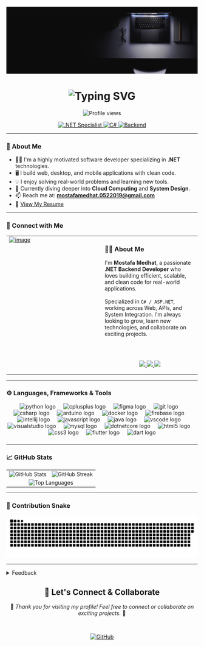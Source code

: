 <p align="center">
  <img src="https://github.com/MostafaMedhat19/MostafaMedhat19/blob/main/assets/cover.jpg?raw=true" alt="cover" />
</p>

<h1 align="center">
  <img src="https://readme-typing-svg.herokuapp.com?font=Fira+Code&size=30&pause=1000&color=36BCF7&center=true&vCenter=true&width=435&lines=Hi,+I'm+Mostafa+Medhat;Backend+Developer+%F0%9F%9A%80;" alt="Typing SVG" />
</h1>

<p align="center">
  <img src="https://komarev.com/ghpvc/?username=mostafamedhat19&label=Profile%20views&color=0e75b6&style=flat" alt="Profile views"/>
</p>

<p align="center">
  <a href="https://github.com/MostafaMedhat19">
    <img alt=".NET Specialist" src="https://img.shields.io/badge/.NET-Specialist-purple?logo=dotnet&logoColor=white" />
  </a>
  <a href="https://github.com/MostafaMedhat19">
    <img alt="C#" src="https://img.shields.io/badge/C%23-Developer-blue?logo=csharp&logoColor=white" />
  </a>
  <a href="https://github.com/MostafaMedhat19">
    <img alt="Backend" src="https://img.shields.io/badge/Backend%20Developer-✅-green" />
  </a>
</p>

---

### 🧠 About Me

- 👨‍💻 I'm a highly motivated software developer specializing in **.NET** technologies.
- 🖥️ I build web, desktop, and mobile applications with clean code.                                     
- 💡 I enjoy solving real-world problems and learning new tools.
- 🎯 Currently diving deeper into **Cloud Computing** and **System Design**.
- 📫 Reach me at: **mostafamedhat.0522019@gmail.com**
- 📄 [View My Resume](https://flowcv.com/resume/fsg5hgs1swr5)

---

### 🔗 Connect with Me

<table>
  <tr>
    <!-- Left side: Image + Social Icons -->
    <td align="left" valign="top" width="50%">
   <a href="https://www.linkedin.com/in/mostafamedhat-dev" target="_blank">
 <img width="675" height="564" alt="image" src="https://github.com/user-attachments/assets/6f6c99d7-d47a-44a1-a187-9a7e0df8cd8d" />

</a>
      <br/><br/>
    </td>
    <!-- Right side: About Description -->
    <td align="left" valign="top" width="50%">
      <h3>👨‍💻 About Me</h3>
      <p>
        I'm <strong>Mostafa Medhat</strong>, a passionate <strong>.NET Backend Developer</strong> who loves building efficient, scalable, and clean code for real-world applications.
        <br/><br/>
        Specialized in <code>C# / ASP.NET</code>, working across Web, APIs, and System Integration. 
        I'm always looking to grow, learn new technologies, and collaborate on exciting projects.
      </p>
      <br/><br/>
    <p align="center">
  <a href="https://facebook.com/mostafa.medhat">
    <img src="https://img.shields.io/badge/Facebook-%231877F2.svg?style=for-the-badge&logo=Facebook&logoColor=white" />
  </a>
  <a href="https://instagram.com/mostafa.medhat">
    <img src="https://img.shields.io/badge/Instagram-%23E4405F.svg?style=for-the-badge&logo=Instagram&logoColor=white" />
  </a>
  <a href="https://www.linkedin.com/in/mostafamedhat-dev">
    <img src="https://img.shields.io/badge/LinkedIn-%230077B5.svg?style=for-the-badge&logo=linkedin&logoColor=white" />
  </a>
</p>
    </td>
  </tr>
</table>


---

### ⚙️ Languages, Frameworks & Tools
<div align="center">
  <img src="https://skillicons.dev/icons?i=py" height="60" alt="python logo"  />
  <img width="12" />
  <img src="https://cdn.jsdelivr.net/gh/devicons/devicon/icons/cplusplus/cplusplus-original.svg" height="60" alt="cplusplus logo"  />
  <img width="12" />
  <img src="https://cdn.jsdelivr.net/gh/devicons/devicon/icons/figma/figma-original.svg" height="60" alt="figma logo"  />
  <img width="12" />
  <img src="https://cdn.jsdelivr.net/gh/devicons/devicon/icons/git/git-original.svg" height="60" alt="git logo"  />
  <img width="12" />
  <img src="https://cdn.jsdelivr.net/gh/devicons/devicon/icons/csharp/csharp-original.svg" height="60" alt="csharp logo"  />
  <img width="12" />
  <img src="https://cdn.jsdelivr.net/gh/devicons/devicon/icons/arduino/arduino-original.svg" height="60" alt="arduino logo"  />
  <img width="12" />
  <img src="https://cdn.jsdelivr.net/gh/devicons/devicon/icons/docker/docker-original.svg" height="60" alt="docker logo"  />
  <img width="12" />
  <img src="https://cdn.jsdelivr.net/gh/devicons/devicon/icons/firebase/firebase-plain.svg" height="60" alt="firebase logo"  />
  <img width="12" />
  <img src="https://cdn.jsdelivr.net/gh/devicons/devicon/icons/intellij/intellij-original.svg" height="60" alt="intellij logo"  />
  <img width="12" />
  <img src="https://cdn.jsdelivr.net/gh/devicons/devicon/icons/javascript/javascript-original.svg" height="60" alt="javascript logo"  />
  <img width="12" />
  <img src="https://cdn.jsdelivr.net/gh/devicons/devicon/icons/java/java-original.svg" height="60" alt="java logo"  />
  <img width="12" />
  <img src="https://cdn.jsdelivr.net/gh/devicons/devicon/icons/vscode/vscode-original.svg" height="60" alt="vscode logo"  />
  <img width="12" />
  <img src="https://cdn.jsdelivr.net/gh/devicons/devicon/icons/visualstudio/visualstudio-plain.svg" height="60" alt="visualstudio logo"  />
  <img width="12" />
  <img src="https://cdn.jsdelivr.net/gh/devicons/devicon/icons/mysql/mysql-original.svg" height="60" alt="mysql logo"  />
  <img width="12" />
  <img src="https://cdn.jsdelivr.net/gh/devicons/devicon/icons/dotnetcore/dotnetcore-original.svg" height="60" alt="dotnetcore logo"  />
  <img width="12" />
  <img src="https://cdn.jsdelivr.net/gh/devicons/devicon/icons/html5/html5-original.svg" height="60" alt="html5 logo"  />
  <img width="12" />
  <img src="https://cdn.jsdelivr.net/gh/devicons/devicon/icons/css3/css3-original.svg" height="60" alt="css3 logo"  />
  <img width="12" />
  <img src="https://cdn.jsdelivr.net/gh/devicons/devicon/icons/flutter/flutter-original.svg" height="60" alt="flutter logo"  />
  <img width="12" />
  <img src="https://cdn.jsdelivr.net/gh/devicons/devicon/icons/dart/dart-original.svg" height="60" alt="dart logo"  />
</div>



<div align="center">
</div>

###

---

### 📈 GitHub Stats

<table align="center">
  <tr>
    <td align="center">
      <img src="https://github-readme-stats.vercel.app/api?username=mostafamedhat19&show_icons=true&theme=tokyonight" alt="GitHub Stats" />
    </td>
    <td align="center">
      <img src="https://github-readme-streak-stats.herokuapp.com/?user=mostafamedhat19&theme=tokyonight" alt="GitHub Streak" />
    </td>
  </tr>
  <tr>
    <td colspan="2" align="center">
      <img src="https://github-readme-stats.vercel.app/api/top-langs/?username=mostafamedhat19&layout=compact&theme=tokyonight" alt="Top Languages" />
    </td>
  </tr>
</table>

---
              

### 🐍 Contribution Snake

<p align="center">
  <img src="https://github.com/MostafaMedhat19/MostafaMedhat19/raw/output/github-contribution-grid-snake.svg" alt="Snake animation" />
</p>

---
<details>
   <summary> Feedback</summary>
   <div align="center">
     <a href="https://teal-nasturtium-b5d1dd.netlify.app/">
        <img width="480" height="566" alt="image" src="https://github.com/user-attachments/assets/3d572f8b-9da7-461e-8084-fc562dd14e3a" />
     </a>
   </div>
</details>


<h2 align="center">🤝 Let's Connect & Collaborate</h2>

<p align="center">
  🌟 <em>Thank you for visiting my profile! Feel free to connect or collaborate on exciting projects.</em> 🌟
</p>

<br/>

<p align="center">
  <a href="https://github.com/MostafaMedhat19" target="_blank">
    <img src="https://img.shields.io/badge/Follow%20Me%20on%20GitHub-%F0%9F%91%8D-181717?style=for-the-badge&logo=github" alt="GitHub" />
  </a>

</p>

